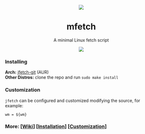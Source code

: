 <p align="center">
<a href="./license"><img src="https://img.shields.io/github/license/Jimmysit0/jfetch?style=for-the-badge&logo=appveyor"></a>
</p>

<h1 align="center">mfetch</h1>
<p align="center">A minimal Linux fetch script</p>

<p align="center">
    <img src="https://cdn.discordapp.com/attachments/635625917623828520/813885866287431710/68747470733a2f2f63646e2e646973636f72646170702e636f6d2f6174746163686d656e74732f3736373137363937343331.png" />
    
</p>


### Installing
**Arch:** [jfetch-git](https://aur.archlinux.org/packages/jfetch-git/) (AUR)  
**Other Distros:** clone the repo and run `sudo make install`

### Customization
`jfetch` can be configured and customized modifying the source, for example:
```
wm = ${wm}
```

### More: \[[Wiki](https://github.com/Jimmysit0/jfetch/wiki)\] \[[Installation](https://github.com/Jimmysit0/jfetch/wiki/Installation)\] \[[Customization](https://github.com/Jimmysit0/jfetch/wiki/customization)\]

